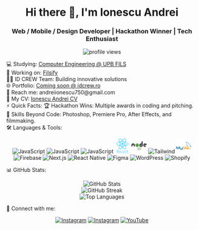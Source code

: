 <h1 align="center">Hi there 👋, I'm Ionescu Andrei</h1> <h3 align="center">Web / Mobile / Design Developer | Hackathon Winner | Tech Enthusiast</h3> <p align="center"> <img src="https://komarev.com/ghpvc/?username=ionescuaandrei&label=Profile%20views&color=0e75b6&style=flat" alt="profile views" /> </p>
💻 Studying: <a href="https://fils.upb.ro/ro/home/" target="_blank">Computer Engineering @ UPB FILS</a> <br>
🚀 Working on: <a href="https://github.com/ionescuaandrei/filsify" target="_blank">Filsify</a> <br>
👨‍💻 ID CREW Team: Building innovative solutions <br>
🌐 Portfolio: <a href="https://ionescuaandrei.com" target="_blank">Coming soon @ idcrew.ro</a> <br>
📧 Reach me: andreiionescu750@gmail.com <br>
📄 My CV: <a href="https://drive.google.com/file/d/1y6MXJm_wj1BgLByUhnzAak-bz1z0i8dV/view?usp=sharing" target="_blank">Ionescu Andrei CV</a> <br>
⚡ Quick Facts:
🏆 Hackathon Wins: Multiple awards in coding and pitching. <br>
🎥 Skills Beyond Code: Photoshop, Premiere Pro, After Effects, and filmmaking. <br>
🛠️ Languages & Tools:
<p align="center"> <img src="https://www.vectorlogo.zone/logos/javascript/javascript-icon.svg" alt="JavaScript" width="40" height="40"/>
  <img src="https://www.vectorlogo.zone/logos/gnu_bash/gnu_bash-official.svg" alt="JavaScript" width="40" height="40"/>
  <img src="https://www.vectorlogo.zone/logos/java/java-ar21.svg" alt="JavaScript" width="40" height="40"/>
  <img src="https://raw.githubusercontent.com/devicons/devicon/master/icons/react/react-original-wordmark.svg" alt="React" width="40" height="40"/> <img src="https://raw.githubusercontent.com/devicons/devicon/master/icons/nodejs/nodejs-original-wordmark.svg" alt="Node.js" width="40" height="40"/> <img src="https://www.vectorlogo.zone/logos/tailwindcss/tailwindcss-icon.svg" alt="Tailwind" width="40" height="40"/> <img src="https://raw.githubusercontent.com/devicons/devicon/master/icons/mysql/mysql-original-wordmark.svg" alt="MySQL" width="40" height="40"/> <img src="https://www.vectorlogo.zone/logos/firebase/firebase-icon.svg" alt="Firebase" width="40" height="40"/> <img src="https://cdn.worldvectorlogo.com/logos/nextjs-2.svg" alt="Next.js" width="40" height="40"/> <img src="https://reactnative.dev/img/header_logo.svg" alt="React Native" width="40" height="40"/> <img src="https://www.vectorlogo.zone/logos/figma/figma-icon.svg" alt="Figma" width="40" height="40"/> <img src="https://www.vectorlogo.zone/logos/wordpress/wordpress-icon.svg" alt="WordPress" width="40" height="40"/> <img src="https://cdn.worldvectorlogo.com/logos/shopify.svg" alt="Shopify" width="40" height="40"/> </p>
📊 GitHub Stats:
<p align="center"> <img src="https://github-readme-stats.vercel.app/api?username=ionescuaandrei&show_icons=true&theme=tokyonight" alt="GitHub Stats" /> <br> <img src="https://github-readme-streak-stats.herokuapp.com/?user=ionescuaandrei&theme=tokyonight" alt="GitHub Streak" /> <br> <img src="https://github-readme-stats.vercel.app/api/top-langs?username=ionescuaandrei&show_icons=true&locale=en&layout=compact&theme=tokyonight" alt="Top Languages" /> </p>
🤝 Connect with me:
<p align="center"> 
  <a href="https://www.linkedin.com/in/ionescuaandrei/" target="_blank"><img src="https://raw.githubusercontent.com/rahuldkjain/github-profile-readme-generator/master/src/images/icons/Social/linkedin.svg" alt="Instagram" height="30" width="40" /></a>
  <a href="https://instagram.com/ionescuaandrei" target="_blank"><img src="https://www.vectorlogo.zone/logos/linkedin/linkedin-icon.svg" alt="Instagram" height="30" width="40" /></a> <a href="https://www.youtube.com/c/ionescuaandrei" target="_blank"><img src="https://raw.githubusercontent.com/rahuldkjain/github-profile-readme-generator/master/src/images/icons/Social/youtube.svg" alt="YouTube" height="30" width="40" /></a> </p>
